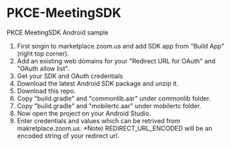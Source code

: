 # PKCE-MeetingSDK
PKCE MeetingSDK Android sample

1. First singin to marketplace.zoom.us and add SDK app from "Build App" (right top corner).
2. Add an existing web domains for your "Redirect URL for OAuth" and "OAuth allow list".
3. Get your SDK and OAuth credentials 
4. Download the latest Android SDK package and unzip it.
5. Download this repo.
6. Copy "build.gradle" and "commonlib.aar" under commonlib folder.
7. Copy "build.gradle" and "mobilertc.aar" under mobilertc folder.
8. Now open the project on your Android Studio.
9. Enter credentials and values which can be retrived from makretplace.zoom.us.
*Note) REDIRECT_URL_ENCODED will be an encoded string of your redirect url.
